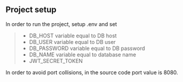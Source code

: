 ## Project setup

In order to run the project, setup .env and set 
>* DB_HOST variable equal to DB host
>* DB_USER variable equal to DB user
>* DB_PASSWORD variable equal to DB password
>* DB_NAME variable equal to database name
>* JWT_SECRET_TOKEN

In order to avoid port collisions, in the source code port value is 8080.
